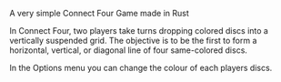 A very simple Connect Four Game made in Rust

In Connect Four, two players take turns dropping colored discs into a vertically suspended grid. 
The objective is to be the first to form a horizontal, vertical, or diagonal line of four same-colored discs. 

In the Options menu you can change the colour of each players discs. 
